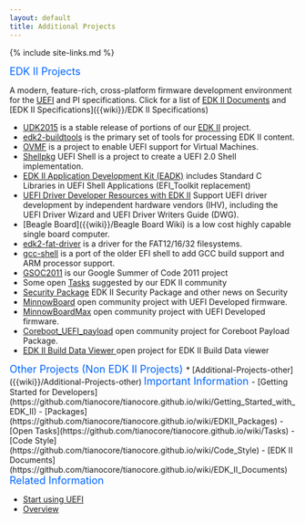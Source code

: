 ```yaml
---
layout: default
title: Additional Projects
---
```

{% include site-links.md %}

<MTMarkdownOptions output='html4'>
<font color="#0066FF" size="4">
EDK II Projects
</font>
</MTMarkdownOptions>

A modern, feature-rich, cross-platform firmware development environment for the [UEFI](http://uefi.org) and PI specifications. Click for a list of <a href="{{baseurl}}/docs/EDK_II_Documents.html">EDK II Documents</a>   and [EDK II Specifications]({{wiki}}/EDK II Specifications)


* [UDK2015]({{baseurl}}/udk/udk2015/ "UEFI Development Kit 2015") is a stable release of portions of our [EDK II]({{baseurl}}/edk2) project.
* [edk2-buildtools]({{wiki}}/edk2-buildtools) is the primary set of tools for processing EDK II content. 
* [OVMF]({{baseurl}}/ovmf/) is a project to enable UEFI support for Virtual Machines.
* [Shellpkg]({{wiki}}/Shellpkg) UEFI Shell is a project to create a UEFI 2.0 Shell implementation.
* [EDK II Application Development Kit (EADK)]({{wiki}}/EDKII-EADK) includes Standard C Libraries in UEFI Shell Applications (EFI_Toolkit replacement)
* [UEFI Driver Developer Resources with EDK II]({{wiki}}/Driver-Developer) Support UEFI driver development by independent hardware vendors (IHV), including the UEFI Driver Wizard and UEFI Driver Writers Guide (DWG).
* [Beagle Board]({{wiki}}/Beagle Board Wiki) is a low cost highly capable single board computer.
* [edk2-fat-driver]({{wiki}}/edk2-fat-driver) is a driver for the FAT12/16/32 filesystems.
* [gcc-shell]({{wiki}}/gcc-shell) is a port of the older EFI shell to add GCC build support and ARM processor support.
* [GSOC2011]({{wiki}}/GSOC2011) is our Google Summer of Code 2011 project
* Some open [Tasks]({{wiki}}/Tasks) suggested by our EDK II community
* [Security Package]({{wiki}}/SecurityPkg) EDK II Security Package and other news on Security 
* [MinnowBoard]({{wiki}}/MinnowBoard) open community project with UEFI Developed firmware. 
* [MinnowBoardMax]({{wiki}}/MinnowBoardMax) open community project with UEFI Developed firmware. 
* [Coreboot_UEFI_payload]({{wiki}}/Coreboot_UEFI_payload) open community project for Coreboot Payload Package.
* [EDK II Build Data Viewer ](https://github.com/01org/edkiibuilddataviewer) open project for EDK II Build Data viewer

<MTMarkdownOptions output='html4'>
<font color="#0066FF" size="4">
Other Projects (Non EDK II Projects)
</font>
</MTMarkdownOptions>
* [Additional-Projects-other]({{wiki}}/Additional-Projects-other)

<MTMarkdownOptions output='html4'>
<font color="#0066FF" size="4">
Important Information
</font>
</MTMarkdownOptions>
-   [Getting Started for Developers](https://github.com/tianocore/tianocore.github.io/wiki/Getting_Started_with_EDK_II)
-   [Packages](https://github.com/tianocore/tianocore.github.io/wiki/EDKII_Packages)
-   [Open Tasks](https://github.com/tianocore/tianocore.github.io/wiki/Tasks)
-   [Code Style](https://github.com/tianocore/tianocore.github.io/wiki/Code_Style)
-   [EDK II Documents](https://github.com/tianocore/tianocore.github.io/wiki/EDK_II_Documents)

<MTMarkdownOptions output='html4'>
<font color="#0066FF" size="4">
Related Information
</font>
</MTMarkdownOptions>

-   [Start using UEFI](https://github.com/tianocore/tianocore.github.io/wiki/Start_using_UEFI)
-   [Overview](https://github.com/tianocore/tianocore.github.io/wiki/EDK_II_Overview)
